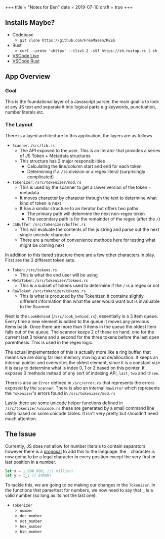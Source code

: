 +++
title = "Notes for Ben"
date = 2019-07-10
draft = true
+++

## Installs Maybe?
- Codebase
  - `git clone https://github.com/FreeMasen/RESS`
- Rust
  - `curl --proto '=https' --tlsv1.2 -sSf https://sh.rustup.rs | sh`
- [VSCode Live](https://docs.microsoft.com/en-us/visualstudio/liveshare/use/vscode)
- [VSCode Rust](https://marketplace.visualstudio.com/items?itemName=rust-lang.rust)

## App Overview
### Goal
This is the foundational layer of a Javascript parser, the main goal is to look at any JS text and separate it into logical parts e.g keywords, punctuation, number literals etc.   

### The Layout
There is a layed architecture to this application, the layers are as follows

- `Scanner`:  `/src/lib.rs`
  - The API exposed to the user. This is an iterator that provides a series of JS Token + Metadata structures
  - This structure has 2 major responsibilities
    - Calculating the line/column start and end for each token
    - Determining if a `/` is division or a regex literal (surprisingly complicated)
- `Tokenizer`: `/src/tokenizer/mod.rs`
  - This is used by the scanner to get a rawer version of the token + metadata
  - It moves character by character through the text to determine what kind of token is next
  - It has a similar structure to an iterator but offers two paths
    - The primary path will determine the next non-regex token
    - The secondary path is for the remainder of the regex (after the `/`)
- `JSBuffer`: `/src/tokenizer/buffer.rs`
  - This will evaluate the contents of the js string and parse out the next single unicode character
  - There are a number of convenience methods here for testing what might be coming next

In addition to this tiered structure there are a few other characters in play. First are the 3 different token sets.
- `Token`: `/src/tokens.rs`
  - This is what the end user will be using
- `MetaToken`: `/src/tokenizer/tokens.rs`
  - This is a subset of tokens used to determine if the `/` is a regex or not
- `RawToken`: `/src/tokenizer/tokens.rs`
  - This is what is produced by the Tokenizer, it contains slightly different information than what the user would want but is invaluable to the Scanner

Next is the `LookBehind` (`/src/look_behind.rs`), essentially is a 3 item queue. Every time a new element is added to the queue it moves any previous items back. Once there are more than 3 items in the queue the oldest item falls out of the queue. The scanner keeps 2 of these on hand, one for the current last 3 tokens and a second for the three tokens before the last open parenthesis. This is used in the regex logic.  

The actual implementation of this is actually more like a ring buffer, that means we are doing far less memory moving and de/allocation. It keeps an internal pointer and overwrites the oldest element, since it is a constant size it is easy to determine what is index 0, 1 or 2 based on this pointer. It exposes 3 methods instead of any sort of indexing API, `last`, `two` and `three`.

There is also an `Error` defined in `/src/error.rs` that represents the errors exposed by the `Scanner`. There is also an internal `RawError` which represents the `Tokenizer`'s errors found in `/src/tokenizer/mod.rs`

Lastly there are some unicode helper functions defined in `/src/tokenizer/unicode.rs` these are generated by a small command line utility based on some unicode tables. It isn't very pretty but shouldn't need much attention.

## The Issue
Currently, JS does not allow for number literals to contain separators however there is a [proposal](https://github.com/tc39/proposal-numeric-separator) to add this to the language. the `_` character is now going to be a legal character in every position except the very first or last position in a number.

```js
let x = 1_000_000; //1 million!
let y = 1_; // ERROR!
```

To tackle this, we are going to be making our changes in the `Tokenizer`. In the functions that parse/test for numbers, we now need to say that `_` is a valid number (so long as its not the last one).

- `Tokenizer`
  - `number`
  - `dec_number`
  - `oct_number`
  - `hex_number` 
  - `bin_number`